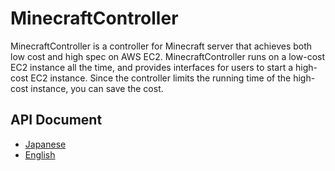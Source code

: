 # MinecraftController

MinecraftController is a controller for Minecraft server that achieves both low cost and high spec on AWS EC2.
MinecraftController runs on a low-cost EC2 instance all the time, and provides interfaces for users to start a high-cost EC2 instance. Since the controller limits the running time of the high-cost instance, you can save the cost.

## API Document

- [Japanese](docuemnt/api_ja.md)
- [English](document/api_en.md)
